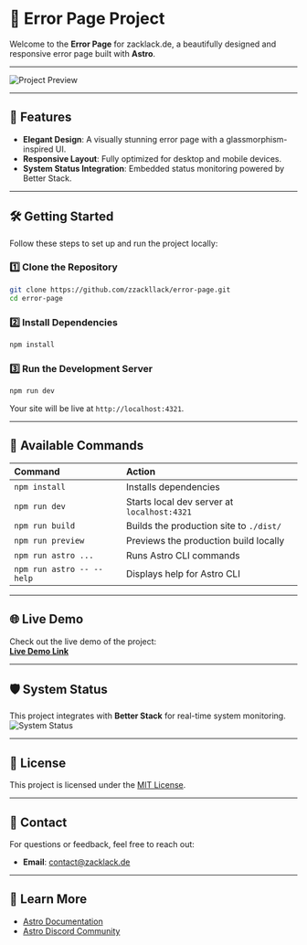# 🚀 **Error Page Project**

Welcome to the **Error Page** for zacklack.de, a beautifully designed and responsive error page built with **Astro**.

---

![Project Preview](https://kappa.lol/1p2UtJ)  

---

## 🌟 **Features**

- **Elegant Design**: A visually stunning error page with a glassmorphism-inspired UI.
- **Responsive Layout**: Fully optimized for desktop and mobile devices.
- **System Status Integration**: Embedded status monitoring powered by Better Stack.

---

## 🛠️ **Getting Started**

Follow these steps to set up and run the project locally:

### 1️⃣ **Clone the Repository**
```sh
git clone https://github.com/zzackllack/error-page.git
cd error-page
```

### 2️⃣ **Install Dependencies**
```sh
npm install
```

### 3️⃣ **Run the Development Server**
```sh
npm run dev
```
Your site will be live at `http://localhost:4321`.

---

## 🧞 **Available Commands**

| Command                   | Action                                           |
| :------------------------ | :----------------------------------------------- |
| `npm install`             | Installs dependencies                            |
| `npm run dev`             | Starts local dev server at `localhost:4321`      |
| `npm run build`           | Builds the production site to `./dist/`          |
| `npm run preview`         | Previews the production build locally            |
| `npm run astro ...`       | Runs Astro CLI commands                          |
| `npm run astro -- --help` | Displays help for Astro CLI                      |

---

## 🌐 **Live Demo**

Check out the live demo of the project:  
[**Live Demo Link**](https://error.zacklack.de)

---

## 🛡️ **System Status**

This project integrates with **Better Stack** for real-time system monitoring.  
![System Status](https://kappa.lol/Zj2puv)

---

## 📜 **License**

This project is licensed under the [MIT License](./LICENSE).

---

## 💬 **Contact**

For questions or feedback, feel free to reach out:

- **Email**: [contact@zacklack.de](mailto:contact@zacklack.de)

---

## 👀 **Learn More**

- [Astro Documentation](https://docs.astro.build)
- [Astro Discord Community](https://astro.build/chat)